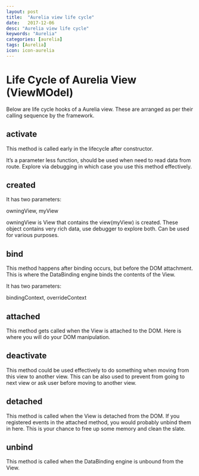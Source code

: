 ```yaml
---
layout: post
title:  "Aurelia view life cycle"
date:   2017-12-06
desc: "Aurelia view life cycle"
keywords: "Aurelia"
categories: [aurelia]
tags: [Aurelia]
icon: icon-aurelia
---
```



Life Cycle of Aurelia View (ViewMOdel)
======================================

Below are life cycle hooks of a Aurelia view. These are arranged as per their calling sequence by the framework.

activate
--------

This method is called early in the lifecycle after constructor.

It’s a parameter less function, should be used when need to read data from route. Explore via debugging in which case you use this method effectively.

created
-------

It has two parameters:

owningView, myView

owningView is View that contains the view(myView) is created. These object contains very rich data, use debugger to explore both. Can be used for various purposes.

bind
----

This method happens after binding occurs, but before the DOM attachment.
This is where the DataBinding engine binds the contents of the View.

It has two parameters:

bindingContext, overrideContext

attached
--------

This method gets called when the View is attached to the DOM. Here is where you will do your DOM manipulation.

deactivate
----------

This method could be used effectively to do something when moving from this view to another view. This can be also used to prevent from going to next view or ask user before moving to another view.

detached
--------

This method is called when the View is detached from the DOM. If you registered events in the attached method, you would probably unbind them in here. This is your chance to free up some memory and clean the slate.

unbind
------

This method is called when the DataBinding engine is unbound from the View.

